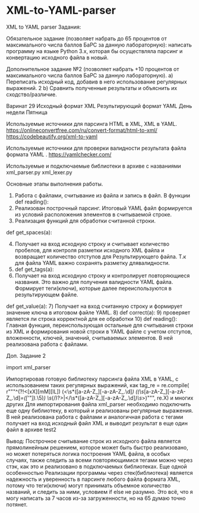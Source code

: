 # XML-to-YAML-parser
XML to YAML parser
Задания:

 
Обязательное задание (позволяет набрать до 65 процентов от максимального числа баллов БаРС за данную лабораторную): написать программу на языке Python 3.x, которая бы осуществляла парсинг и конвертацию исходного файла в новый. 

 
Дополнительное задание №2 (позволяет набрать +10 процентов от максимального числа баллов БаРС за данную лабораторную). 
a) Переписать исходный код, добавив в него использование 
регулярных выражений. 2 
	b) Сравнить полученные результаты и объяснить их сходство/различие. 

Варинат 29
Исходный формат XML 
Результирующий формат YAML
День недели Пятница

Используемые источники для парсинга HTML  в XML, XML в YAML.
https://onlineconvertfree.com/ru/convert-format/html-to-xml/
https://codebeautify.org/xml-to-yaml

Используемые источники для проверки валидности результата файла формата YAML .
https://yamlchecker.com/ 

Используемые и подключаемые библиотеки в архиве с названиями
xml_parser.py
xml_lexer.py

Основные этапы выполнения работы.

1)	Работа с файлами, считывание из файла и запись в файл.
В функции def reading():
2)	Реализован построчный парсинг. Итоговый YAML файл формируется из условий расположения элементов в считываемой строке.
3)	Реализация функций для обработки считанной строки.

def get_spaces(a):

4)	Получает на вход исходную строку и считывает количество пробелов, для контроля разметки исходного XML файла и возвращает количество отступов для Результирующего файла. Т.к для файла YAML важно сохранять разметку длявалидности.
5)	def get_tags(a):
6)	Получает на вход исходную строку и контролирует повторяющиеся названия. Это важно для получения валидности YAML файла. Формирует теги(ключи), которые далее переиспользуются в результирующем файле.

def get_value(a):
7)	Получает на вход считанную строку и формирует значение ключа в итоговом файле YAML.
8)	def correct(a):
9)	проверяет является ли строка корректной для ее обработки
10)	def reading():
Главная функция, переиспользующая остальные для считывания строки из XML и формирования новой строки в YAML файле с учетом отступов, вложенности, ключей, значений, считываемых элементов. В ней реализована работа с файлами.


Доп. Задание 2

import xml_parser

Импортировав готовую библиотеку парсинга файла XML в YAML, с использованием таких регулярных выражений, как
tag_re = re.compile(
    r"""^(?!<[xX][mM][lL])
    (<\s*([a-zA-Z_][-a-zA-Z_.\d]*)
    ((\s*[a-zA-Z_][-a-zA-Z_.\d]*=(['\"]).*\5)*)
    \s*(/)?>|</\s*([a-zA-Z_][-a-zA-Z_.\d]*)\s*>)""",
    re.X)
и многих других
Для импортирования файла xml_parser необходимо подключить еще одну библиотеку, в который и реализованы регулярные выражения.
В ней реализована работа с файлами и аналогичная работа с тегами
 получает на вход исходный файл XML и выводит результат в еще один файл в архиве test2

Вывод: Построчное считывание строк из исходного файла является прямолинейным решением, которое может быть быстро реализовано, но может потеряться логика построения YAML файла, в особых случаях, также следить за всеми повторяющимися тегами можно через стэк, как это и реализовано в подключаемых библиотеках. Еще одной особенностью Реализации программы через стек(библиотека) является надежность и уверенность в парсинге любого файла формата XML, потому что теги(ключи) могут принимать объемное количество названий, и следить за ними, условием if else не разумно.
Это всё, что я могу написать за 7 часов из-за загруженности, но на 65 думаю точно потянет.






